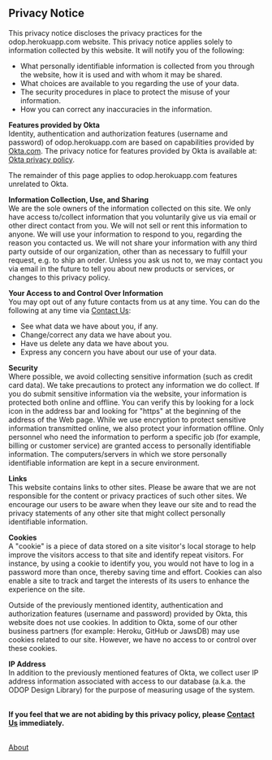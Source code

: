 ## Privacy Notice

This privacy notice discloses the privacy practices for the odop.herokuapp.com website. 
This privacy notice applies solely to information collected by this website. 
It will notify you of the following:   
* What personally identifiable information is collected from you through the website, how it is used and with whom it may be shared.
* What choices are available to you regarding the use of your data.
* The security procedures in place to protect the misuse of your information.
* How you can correct any inaccuracies in the information.   
   
**Features provided by Okta**   
Identity, authentication and authorization features (username and password) of odop.herokuapp.com are 
based on capabilities provided by [Okta.com](https://www.okta.com/).
The privacy notice for features provided by Okta is available at: [Okta privacy policy](https://www.okta.com/privacy-policy/).  

The remainder of this page applies to odop.herokuapp.com features unrelated to Okta.
   
**Information Collection, Use, and Sharing**   
We are the sole owners of the information collected on this site. 
We only have access to/collect information that you voluntarily give us via email or other direct contact from you. 
We will not sell or rent this information to anyone.
We will use your information to respond to you, regarding the reason you contacted us. 
We will not share your information with any third party outside of our organization, other than as necessary to fulfill your request, e.g. to ship an order.
Unless you ask us not to, we may contact you via email in the future to tell you about new products or services, or changes to this privacy policy.

**Your Access to and Control Over Information**   
You may opt out of any future contacts from us at any time. 
You can do the following at any time via [Contact Us](../ContactUs):
* See what data we have about you, if any.
* Change/correct any data we have about you.
* Have us delete any data we have about you.
* Express any concern you have about our use of your data.   

**Security**   
Where possible, we avoid collecting sensitive information (such as credit card data). 
We take precautions to protect any information we do collect. 
If you do submit sensitive information via the website, your information is protected both online and offline.
You can verify this by looking for a lock icon in the address bar and looking for "https" at the beginning of the address of the Web page.
While we use encryption to protect sensitive information transmitted online, we also protect your information offline. 
Only personnel who need the information to perform a specific job (for example, billing or customer service) are granted access to personally identifiable information. 
The computers/servers in which we store personally identifiable information are kept in a secure environment.

**Links**   
This website contains links to other sites. 
Please be aware that we are not responsible for the content or privacy practices of such other sites. 
We encourage our users to be aware when they leave our site and to read the privacy statements of any other site that might collect personally identifiable information.   

**Cookies**   
A "cookie" is a piece of data stored on a site visitor's local storage to help improve the visitors access to that site and identify repeat visitors. 
For instance, by using a cookie to identify you, you would not have to log in a password more than once, thereby saving time and effort. 
Cookies can also enable a site to track and target the interests of its users to enhance the experience on the site. 

Outside of the previously mentioned identity, authentication and authorization features (username and password) provided by Okta, 
this website does not use cookies. 
In addition to Okta, some of our other business partners (for example: Heroku, GitHub or JawsDB) may use cookies related to our site. 
However, we have no access to or control over these cookies.   

**IP Address**   
In addition to the previously mentioned features of Okta,
we collect user IP address information associated with access to our database (a.k.a. the ODOP Design Library) 
for the purpose of measuring usage of the system.
   
&nbsp;   
**If you feel that we are not abiding by this privacy policy, please [Contact Us](../ContactUs) immediately.**
   
&nbsp;   
[About](../)   
